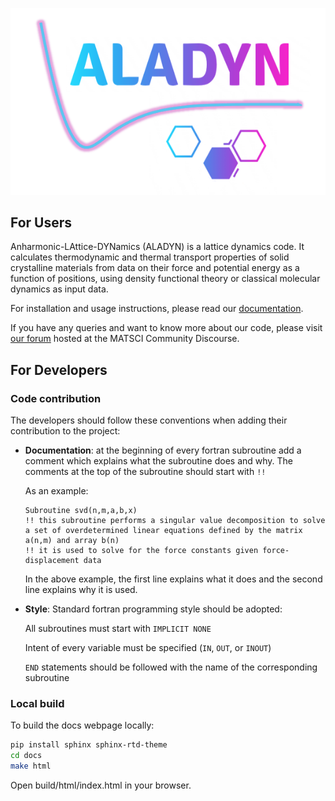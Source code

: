 ![ALADYN Logo](https://github.com/KeivanS/Anharmonic-lattice-dynamics/blob/main/docs/source/_static/img/aladyn-logo.png)

## For Users
Anharmonic-LAttice-DYNamics (ALADYN) is a lattice dynamics code. It calculates thermodynamic and thermal transport properties of solid crystalline materials from data on their force and potential energy as a function of positions, using density functional theory or classical molecular dynamics as input data.

For installation and usage instructions, please read our [documentation](https://aladyn.readthedocs.io/en/latest/index.html).

If you have any queries and want to know more about our code, please visit [our forum](https://matsci.org/c/aladyn/57) hosted at the MATSCI Community Discourse.

## For Developers

### Code contribution

The developers should follow these conventions when adding their contribution to the project:
- **Documentation**: at the beginning of every fortran subroutine add a comment which explains what the subroutine does and why. The comments at the top of the subroutine should start with `!!`

    As an example:
    ```
    Subroutine svd(n,m,a,b,x)
    !! this subroutine performs a singular value decomposition to solve a set of overdetermined linear equations defined by the matrix a(n,m) and array b(n)
    !! it is used to solve for the force constants given force-displacement data
    ```
  
    In the above example, the first line explains what it does and the second line explains why it is used.

- **Style**: Standard fortran programming style should be adopted: 

    All subroutines must start with `IMPLICIT NONE`

    Intent of every variable must be specified (`IN`, `OUT`, or `INOUT`)

    `END` statements should be followed with the name of the corresponding subroutine

### Local build
To build the docs webpage locally:

```bash
pip install sphinx sphinx-rtd-theme
cd docs
make html
```

Open build/html/index.html in your browser.
